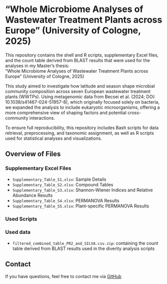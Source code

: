 # “Whole Microbiome Analyses of Wastewater Treatment Plants across Europe” (University of Cologne, 2025)

This repository contains the shell and R scripts, supplementary Excel files, and the count table derived from BLAST results that were used for the analyses in my Master’s thesis:  
“Whole Microbiome Analyses of Wastewater Treatment Plants across Europe” (University of Cologne, 2025)

This study aimed to investigate how latitude and season shape microbial community composition across seven European wastewater treatment plants (WWTPs). Using metagenomic data from Becsei et al. (2024; DOI: 10.1038/s41467-024-51957-8), which originally focused solely on bacteria, we expanded the analysis to include eukaryotic microorganisms, offering a more comprehensive view of shaping factors and potential cross-community interactions.

To ensure full reproducibility, this repository includes Bash scripts for data retrieval, preprocessing, and taxonomic assignment, as well as R scripts used for statistical analyses and visualizations.

## Overview of Files

### Supplementary Excel Files
- `Supplementary_Table_S1.xlsx`: Sample Details
- `Supplementary_Table_S2.xlsx`: Compound Tables
- `Supplementary_Table_S3.xlsx`: Shannon-Wiener Indices and Relative Abundance Results
- `Supplementary_Table_S4.xlsx`: PERMANOVA Results
- `Supplementary_Table_S5.xlsx`: Plant-specific PERMANOVA Results 

### Used Scripts


### Used data
- `filtered_combined_table_PR2_and_SILVA.csv.zip`: containing the count table derived from BLAST results used in the diverity analysis scripts

## Contact
If you have questions, feel free to contact me via [GitHub](https://github.com/NiklasNett)

